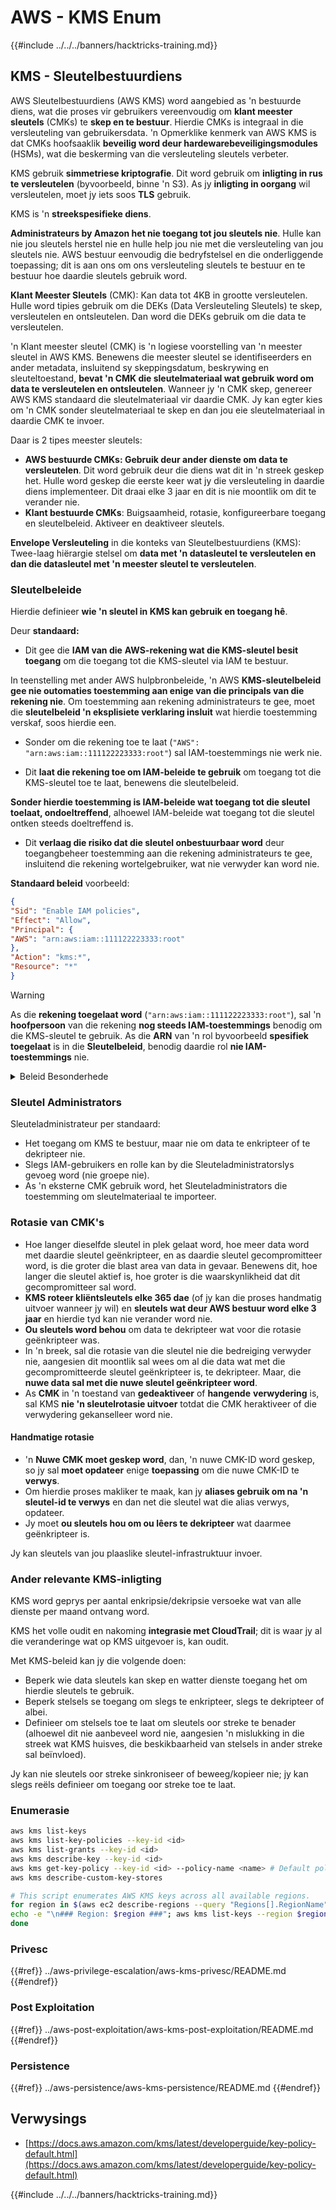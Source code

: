 # AWS - KMS Enum

{{#include ../../../banners/hacktricks-training.md}}

## KMS - Sleutelbestuurdiens

AWS Sleutelbestuurdiens (AWS KMS) word aangebied as 'n bestuurde diens, wat die proses vir gebruikers vereenvoudig om **klant meester sleutels** (CMKs) te **skep en te bestuur**. Hierdie CMKs is integraal in die versleuteling van gebruikersdata. 'n Opmerklike kenmerk van AWS KMS is dat CMKs hoofsaaklik **beveilig word deur hardewarebeveiligingsmodules** (HSMs), wat die beskerming van die versleuteling sleutels verbeter.

KMS gebruik **simmetriese kriptografie**. Dit word gebruik om **inligting in rus te versleutelen** (byvoorbeeld, binne 'n S3). As jy **inligting in oorgang** wil versleutelen, moet jy iets soos **TLS** gebruik.

KMS is 'n **streekspesifieke diens**.

**Administrateurs by Amazon het nie toegang tot jou sleutels nie**. Hulle kan nie jou sleutels herstel nie en hulle help jou nie met die versleuteling van jou sleutels nie. AWS bestuur eenvoudig die bedryfstelsel en die onderliggende toepassing; dit is aan ons om ons versleuteling sleutels te bestuur en te bestuur hoe daardie sleutels gebruik word.

**Klant Meester Sleutels** (CMK): Kan data tot 4KB in grootte versleutelen. Hulle word tipies gebruik om die DEKs (Data Versleuteling Sleutels) te skep, versleutelen en ontsleutelen. Dan word die DEKs gebruik om die data te versleutelen.

'n Klant meester sleutel (CMK) is 'n logiese voorstelling van 'n meester sleutel in AWS KMS. Benewens die meester sleutel se identifiseerders en ander metadata, insluitend sy skeppingsdatum, beskrywing en sleuteltoestand, **bevat 'n CMK die sleutelmateriaal wat gebruik word om data te versleutelen en ontsleutelen**. Wanneer jy 'n CMK skep, genereer AWS KMS standaard die sleutelmateriaal vir daardie CMK. Jy kan egter kies om 'n CMK sonder sleutelmateriaal te skep en dan jou eie sleutelmateriaal in daardie CMK te invoer.

Daar is 2 tipes meester sleutels:

- **AWS bestuurde CMKs: Gebruik deur ander dienste om data te versleutelen**. Dit word gebruik deur die diens wat dit in 'n streek geskep het. Hulle word geskep die eerste keer wat jy die versleuteling in daardie diens implementeer. Dit draai elke 3 jaar en dit is nie moontlik om dit te verander nie.
- **Klant bestuurde CMKs**: Buigsaamheid, rotasie, konfigureerbare toegang en sleutelbeleid. Aktiveer en deaktiveer sleutels.

**Envelope Versleuteling** in die konteks van Sleutelbestuurdiens (KMS): Twee-laag hiërargie stelsel om **data met 'n datasleutel te versleutelen en dan die datasleutel met 'n meester sleutel te versleutelen**.

### Sleutelbeleide

Hierdie definieer **wie 'n sleutel in KMS kan gebruik en toegang hê**.

Deur **standaard:**

- Dit gee die **IAM van die** **AWS-rekening wat die KMS-sleutel besit toegang** om die toegang tot die KMS-sleutel via IAM te bestuur.

In teenstelling met ander AWS hulpbronbeleide, 'n AWS **KMS-sleutelbeleid gee nie outomaties toestemming aan enige van die principals van die rekening nie**. Om toestemming aan rekening administrateurs te gee, moet die **sleutelbeleid 'n eksplisiete verklaring insluit** wat hierdie toestemming verskaf, soos hierdie een.

- Sonder om die rekening toe te laat (`"AWS": "arn:aws:iam::111122223333:root"`) sal IAM-toestemmings nie werk nie.

- Dit **laat die rekening toe om IAM-beleide te gebruik** om toegang tot die KMS-sleutel toe te laat, benewens die sleutelbeleid.

**Sonder hierdie toestemming is IAM-beleide wat toegang tot die sleutel toelaat, ondoeltreffend**, alhoewel IAM-beleide wat toegang tot die sleutel ontken steeds doeltreffend is.

- Dit **verlaag die risiko dat die sleutel onbestuurbaar word** deur toegangbeheer toestemming aan die rekening administrateurs te gee, insluitend die rekening wortelgebruiker, wat nie verwyder kan word nie.

**Standaard beleid** voorbeeld:
```json
{
"Sid": "Enable IAM policies",
"Effect": "Allow",
"Principal": {
"AWS": "arn:aws:iam::111122223333:root"
},
"Action": "kms:*",
"Resource": "*"
}
```
> [!WARNING]
> As die **rekening toegelaat word** (`"arn:aws:iam::111122223333:root"`), sal 'n **hoofpersoon** van die rekening **nog steeds IAM-toestemmings** benodig om die KMS-sleutel te gebruik. As die **ARN** van 'n rol byvoorbeeld **spesifiek toegelaat** is in die **Sleutelbeleid**, benodig daardie rol **nie IAM-toestemmings** nie.

<details>

<summary>Beleid Besonderhede</summary>

Eienskappe van 'n beleid:

- JSON-gebaseerde dokument
- Hulpbron --> Aangetaste hulpbronne (kan wees "\*")
- Aksie --> kms:Encrypt, kms:Decrypt, kms:CreateGrant ... (toestemmings)
- Effek --> Toelaat/Weier
- Hoofpersoon --> arn aangetref
- Voorwaardes (opsioneel) --> Voorwaarde om die toestemmings te gee

Toekennings:

- Laat jou toe om jou toestemmings aan 'n ander AWS-hoofpersoon binne jou AWS-rekening te delegeer. Jy moet dit skep met die AWS KMS API's. Dit kan die CMK-identifiseerder, die toekenningshoofpersoon en die vereiste vlak van operasie (Decrypt, Encrypt, GenerateDataKey...) aangedui word.
- Nadat die toekenning geskep is, word 'n GrantToken en 'n GrantID uitgereik.

**Toegang**:

- Via **sleutelbeleid** -- As dit bestaan, het dit **prioriteit** bo die IAM-beleid.
- Via **IAM-beleid**.
- Via **toekennings**.

</details>

### Sleutel Administrators

Sleuteladministrateur per standaard:

- Het toegang om KMS te bestuur, maar nie om data te enkripteer of te dekripteer nie.
- Slegs IAM-gebruikers en rolle kan by die Sleuteladministratorslys gevoeg word (nie groepe nie).
- As 'n eksterne CMK gebruik word, het Sleuteladministrators die toestemming om sleutelmateriaal te importeer.

### Rotasie van CMK's

- Hoe langer dieselfde sleutel in plek gelaat word, hoe meer data word met daardie sleutel geënkripteer, en as daardie sleutel gecompromitteer word, is die groter die blast area van data in gevaar. Benewens dit, hoe langer die sleutel aktief is, hoe groter is die waarskynlikheid dat dit gecompromitteer sal word.
- **KMS roteer kliëntsleutels elke 365 dae** (of jy kan die proses handmatig uitvoer wanneer jy wil) en **sleutels wat deur AWS bestuur word elke 3 jaar** en hierdie tyd kan nie verander word nie.
- **Ou sleutels word behou** om data te dekripteer wat voor die rotasie geënkripteer was.
- In 'n breek, sal die rotasie van die sleutel nie die bedreiging verwyder nie, aangesien dit moontlik sal wees om al die data wat met die gecompromitteerde sleutel geënkripteer is, te dekripteer. Maar, die **nuwe data sal met die nuwe sleutel geënkripteer word**.
- As **CMK** in 'n toestand van **gedeaktiveer** of **hangende** **verwydering** is, sal KMS **nie 'n sleutelrotasie uitvoer** totdat die CMK heraktiveer of die verwydering gekanselleer word nie.

#### Handmatige rotasie

- 'n **Nuwe CMK moet geskep word**, dan, 'n nuwe CMK-ID word geskep, so jy sal **moet opdateer** enige **toepassing** om die nuwe CMK-ID te **verwys**.
- Om hierdie proses makliker te maak, kan jy **aliases gebruik om na 'n sleutel-id te verwys** en dan net die sleutel wat die alias verwys, opdateer.
- Jy moet **ou sleutels hou om ou lêers te dekripteer** wat daarmee geënkripteer is.

Jy kan sleutels van jou plaaslike sleutel-infrastruktuur invoer.

### Ander relevante KMS-inligting

KMS word geprys per aantal enkripsie/dekripsie versoeke wat van alle dienste per maand ontvang word.

KMS het volle oudit en nakoming **integrasie met CloudTrail**; dit is waar jy al die veranderinge wat op KMS uitgevoer is, kan oudit.

Met KMS-beleid kan jy die volgende doen:

- Beperk wie data sleutels kan skep en watter dienste toegang het om hierdie sleutels te gebruik.
- Beperk stelsels se toegang om slegs te enkripteer, slegs te dekripteer of albei.
- Definieer om stelsels toe te laat om sleutels oor streke te benader (alhoewel dit nie aanbeveel word nie, aangesien 'n mislukking in die streek wat KMS huisves, die beskikbaarheid van stelsels in ander streke sal beïnvloed).

Jy kan nie sleutels oor streke sinkroniseer of beweeg/kopieer nie; jy kan slegs reëls definieer om toegang oor streke toe te laat.

### Enumerasie
```bash
aws kms list-keys
aws kms list-key-policies --key-id <id>
aws kms list-grants --key-id <id>
aws kms describe-key --key-id <id>
aws kms get-key-policy --key-id <id> --policy-name <name> # Default policy name is "default"
aws kms describe-custom-key-stores

# This script enumerates AWS KMS keys across all available regions.
for region in $(aws ec2 describe-regions --query "Regions[].RegionName" --output text); do
echo -e "\n### Region: $region ###"; aws kms list-keys --region $region --query "Keys[].KeyId" --output text | tr '\t' '\n';
done
```
### Privesc

{{#ref}}
../aws-privilege-escalation/aws-kms-privesc/README.md
{{#endref}}

### Post Exploitation

{{#ref}}
../aws-post-exploitation/aws-kms-post-exploitation/README.md
{{#endref}}

### Persistence

{{#ref}}
../aws-persistence/aws-kms-persistence/README.md
{{#endref}}

## Verwysings

- [https://docs.aws.amazon.com/kms/latest/developerguide/key-policy-default.html](https://docs.aws.amazon.com/kms/latest/developerguide/key-policy-default.html)

{{#include ../../../banners/hacktricks-training.md}}

